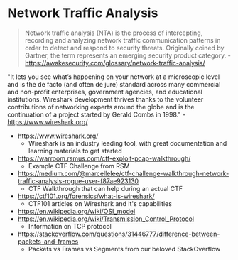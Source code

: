 # Network Traffic Analysis

> Network traffic analysis (NTA) is the process of intercepting, recording and analyzing network traffic communication patterns in order to detect and respond to security threats. Originally coined by Gartner, the term represents an emerging security product category. - https://awakesecurity.com/glossary/network-traffic-analysis/

"It lets you see what’s happening on your network at a microscopic level and is the de facto (and often de jure) standard across many commercial and non-profit enterprises, government agencies, and educational institutions. Wireshark development thrives thanks to the volunteer contributions of networking experts around the globe and is the continuation of a project started by Gerald Combs in 1998." - https://www.wireshark.org/

- https://www.wireshark.org/
  - Wireshark is an industry leading tool, with great documentation and learning materials to get started
- https://warroom.rsmus.com/ctf-exploit-pcap-walkthrough/
  - Example CTF Challenge from RSM
- https://medium.com/@marcellelee/ctf-challenge-walkthrough-network-traffic-analysis-rogue-user-f87ae923130
  - CTF Walkthrough that can help during an actual CTF
- https://ctf101.org/forensics/what-is-wireshark/
  - CTF101 articles on Wireshark and it's capabilities
- https://en.wikipedia.org/wiki/OSI_model
- https://en.wikipedia.org/wiki/Transmission_Control_Protocol
  - Information on TCP protocol
- https://stackoverflow.com/questions/31446777/difference-between-packets-and-frames
  - Packets vs Frames vs Segments from our beloved StackOverflow

